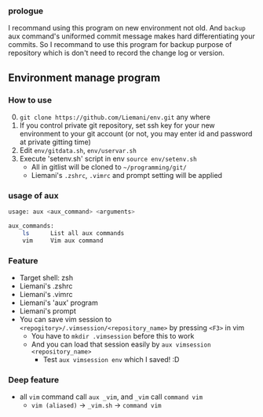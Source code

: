 ### prologue

I recommand using this program on new environment not old. And `backup` aux command's uniformed commit message makes hard differentiating your commits. So I recommand to use this program for backup purpose of repository which is don't need to record the change log or version.

## Environment manage program

### How to use

0. `git clone https://github.com/Liemani/env.git` any where
1. If you control private git repository, set ssh key for your new environment to your git account (or not, you may enter id and password at private gitting time)
2. Edit `env/gitdata.sh`, `env/uservar.sh`
3. Execute 'setenv.sh' script in env `source env/setenv.sh`
    - All in gitlist will be cloned to `~/programming/git/`
    - Liemani's `.zshrc`, `.vimrc` and prompt setting will be applied

### usage of aux

```zsh
usage: aux <aux_command> <arguments>

aux_commands:
    ls		List all aux commands
    vim		Vim aux command
```

### Feature

- Target shell: zsh
- Liemani's .zshrc
- Liemani's .vimrc
- Liemani's 'aux' program
- Liemani's prompt
- You can save vim session to `<repogitory>/.vimsession/<repository_name>` by pressing `<F3>` in vim
  - You have to `mkdir .vimsession` before this to work
  - And you can load that session easily by `aux vimsession <repository_name>`
    - Test `aux vimsession env` which I saved! :D

### Deep feature

- all `vim` command call `aux _vim`, and `_vim` call `command vim`
  - `vim (aliased)` -> `_vim.sh` -> `command vim`
